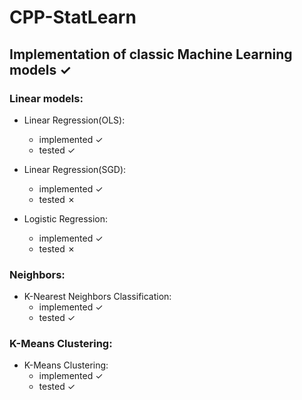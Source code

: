 # CPP-StatLearn

## Implementation of classic Machine Learning models &#x2713;

### Linear models:

* Linear Regression(OLS): 
    * implemented &#x2713;
    * tested &#x2713;

* Linear Regression(SGD): 
    * implemented &#x2713;
    * tested &#x2717;

* Logistic Regression:
    * implemented &#x2713;
    * tested &#x2717;
 
### Neighbors:

* K-Nearest Neighbors Classification:
    * implemented &#x2713;
    * tested &#x2713;
### K-Means Clustering:
* K-Means Clustering:
    * implemented &#x2713;
    * tested &#x2713;
